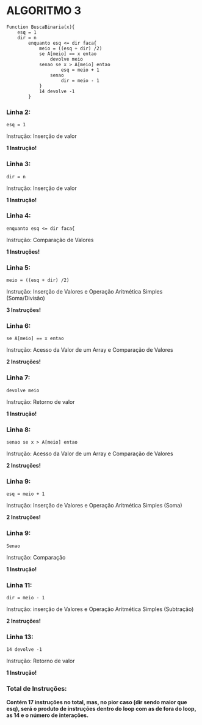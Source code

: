 # ALGORITMO 3

```http
Function BuscaBinaria(x){
    esq = 1 
    dir = n
        enquanto esq <= dir faca{
            meio = ((esq + dir) /2) 
            se A[meio] == x entao 
                devolve meio 
            senao se x > A[meio] entao 
                    esq = meio + 1 
                senao 
                    dir = meio - 1 
            }
            14 devolve -1
        }
```

### Linha 2:
```http
esq = 1
```
Instrução: Inserção de valor

**1 Instrução!**

### Linha 3:
```http
dir = n
```
Instrução: Inserção de valor

**1 Instrução!**

### Linha 4:
```http
enquanto esq <= dir faca{
```
Instrução: Comparação de Valores

**1 Instruçôes!**

### Linha 5:
```http
meio = ((esq + dir) /2)
```
Instrução: Inserção de Valores e Operação Aritmética Simples (Soma/Divisão)

**3 Instruções!**

### Linha 6:
```http
se A[meio] == x entao
```
Instrução: Acesso da Valor de um Array e Comparação de Valores

**2 Instruções!**

### Linha 7:
```http
devolve meio
```
Instrução: Retorno de valor

**1 Instrução!**

### Linha 8:
```http
senao se x > A[meio] entao
```
Instrução: Acesso da Valor de um Array e Comparação de Valores

**2 Instruções!**

### Linha 9:
```http
esq = meio + 1
```
Instrução: Inserção de Valores e Operação Aritmética Simples (Soma)

**2 Instruções!**

### Linha 9:
```http
Senao
```
Instrução: Comparação

**1 Instrução!**

### Linha 11:
```http
dir = meio - 1
```
Instrução: inserção de Valores e Operação Aritmética Simples (Subtração)

**2 Instruções!**

### Linha 13:
```http
14 devolve -1
```
Instrução: Retorno de valor

**1 Instrução!**

### Total de Instruções:

**Contém 17 instruções no total, mas, no pior caso (dir sendo maior que esq), será o produto de instruções dentro do loop com as de fora do loop, as 14 e o número de interações.**

